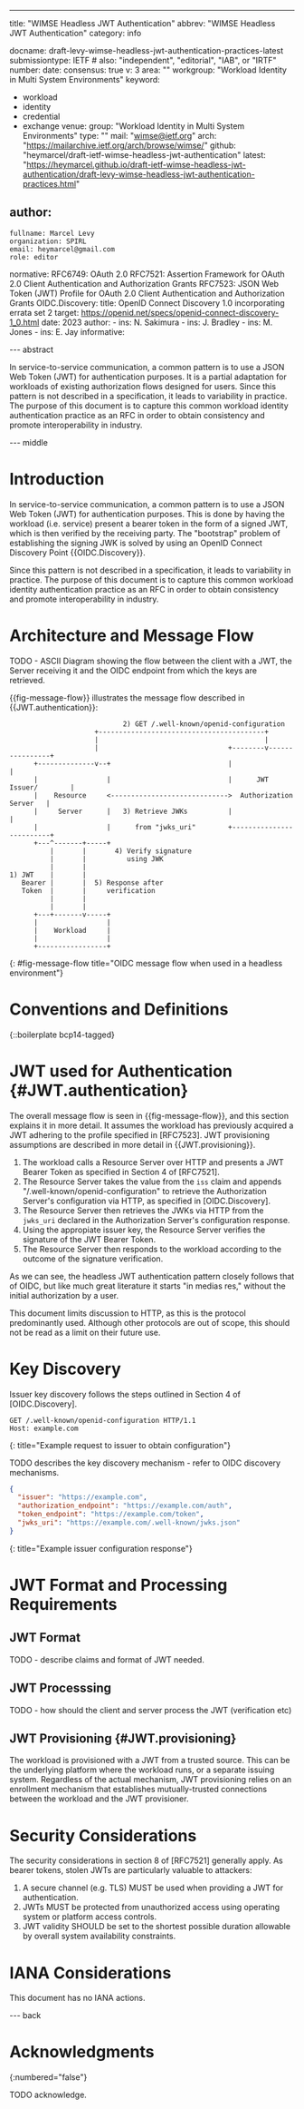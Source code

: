 ---
title: "WIMSE Headless JWT Authentication"
abbrev: "WIMSE Headless JWT Authentication"
category: info

docname: draft-levy-wimse-headless-jwt-authentication-practices-latest
submissiontype: IETF  # also: "independent", "editorial", "IAB", or "IRTF"
number:
date:
consensus: true
v: 3
area: ""
workgroup: "Workload Identity in Multi System Environments"
keyword:
 - workload
 - identity
 - credential
 - exchange
venue:
  group: "Workload Identity in Multi System Environments"
  type: ""
  mail: "wimse@ietf.org"
  arch: "https://mailarchive.ietf.org/arch/browse/wimse/"
  github: "heymarcel/draft-ietf-wimse-headless-jwt-authentication"
  latest: "https://heymarcel.github.io/draft-ietf-wimse-headless-jwt-authentication/draft-levy-wimse-headless-jwt-authentication-practices.html"

author:
 -
    fullname: Marcel Levy
    organization: SPIRL
    email: heymarcel@gmail.com
    role: editor

normative:
  RFC6749: OAuth 2.0
  RFC7521: Assertion Framework for OAuth 2.0 Client Authentication and Authorization Grants
  RFC7523: JSON Web Token (JWT) Profile for OAuth 2.0 Client Authentication and Authorization Grants
  OIDC.Discovery:
    title: OpenID Connect Discovery 1.0 incorporating errata set 2
    target: https://openid.net/specs/openid-connect-discovery-1_0.html
    date: 2023
    author:
      - ins: N. Sakimura
      - ins: J. Bradley
      - ins: M. Jones
      - ins: E. Jay
informative:

--- abstract

In service-to-service communication, a common pattern is to use a JSON Web Token
(JWT) for authentication purposes. It is a partial adaptation for workloads of
existing authorization flows designed for users. Since this pattern is not
described in a specification, it leads to variability in practice. The purpose
of this document is to capture this common workload identity authentication
practice as an RFC in order to obtain consistency and promote interoperability
in industry.

--- middle

# Introduction

In service-to-service communication, a common pattern is to use a JSON Web Token
(JWT) for authentication purposes. This is done by having the workload (i.e.
service) present a bearer token in the form of a signed JWT, which is then
verified by the receiving party. The "bootstrap" problem of establishing the
signing JWK is solved by using an OpenID Connect Discovery Point
{{OIDC.Discovery}}.

Since this pattern is not described in a specification, it leads to
variability in practice. The purpose of this document is to capture
this common workload identity authentication practice as an RFC in
order to obtain consistency and promote interoperability in industry.

# Architecture and Message Flow
TODO - ASCII Diagram showing the flow between the client with a JWT, the Server receiving it and the OIDC endpoint from which the keys are retrieved.

{{fig-message-flow}} illustrates the message flow described in {{JWT.authentication}}:

~~~ aasvg
                            2) GET /.well-known/openid-configuration
                     +-----------------------------------------+
                     |                                         |
                     |                                +--------v----------------+
      +--------------v--+                             |                         |
      |                 |                             |      JWT Issuer/        |
      |    Resource     <----------------------------->  Authorization Server   |
      |     Server      |   3) Retrieve JWKs          |                         |
      |                 |      from "jwks_uri"        +-------------------------+
      +---^-------+-----+
          |       |       4) Verify signature
          |       |          using JWK
          |       |
1) JWT    |       |
   Bearer |       |  5) Response after
   Token  |       |     verification
          |       |
          |       |
      +---+-------v-----+
      |                 |
      |    Workload     |
      |                 |
      +-----------------+
~~~
{: #fig-message-flow title="OIDC message flow when used in a headless environment"}

# Conventions and Definitions

{::boilerplate bcp14-tagged}

# JWT used for Authentication {#JWT.authentication}

The overall message flow is seen in {{fig-message-flow}}, and this section explains
it in more detail. It assumes the workload has previously acquired a JWT
adhering to the profile specified in [RFC7523]. JWT provisioning assumptions are
described in more detail in {{JWT.provisioning}}.

1. The workload calls a Resource Server over HTTP and presents a JWT Bearer
   Token as specified in Section 4 of [RFC7521].
2. The Resource Server takes the value from the `iss` claim and appends
   "/.well-known/openid-configuration" to retrieve the Authorization Server's
   configuration via HTTP, as specified in [OIDC.Discovery].
3. The Resource Server then retrieves the JWKs via HTTP from the `jwks_uri`
   declared in the Authorization Server's configuration response.
4. Using the appropiate issuer key, the Resource Server verifies the signature
   of the JWT Bearer Token.
5. The Resource Server then responds to the workload according to the outcome of the signature verification.

As we can see, the headless JWT authentication pattern closely follows that of
OIDC, but like much great literature it starts "in medias res," without the
initial authorization by a user.

This document limits discussion to HTTP, as this is the protocol predominantly
used. Although other protocols are out of scope, this should not be read as a
limit on their future use.

# Key Discovery


Issuer key discovery follows the steps outlined in Section 4 of [OIDC.Discovery].

~~~
GET /.well-known/openid-configuration HTTP/1.1
Host: example.com
~~~
{: title="Example request to issuer to obtain configuration"}

TODO describes the key discovery mechanism - refer to OIDC discovery mechanisms.

~~~ json
{
  "issuer": "https://example.com",
  "authorization_endpoint": "https://example.com/auth",
  "token_endpoint": "https://example.com/token",
  "jwks_uri": "https://example.com/.well-known/jwks.json"
}
~~~
{: title="Example issuer configuration response"}



# JWT Format and Processing Requirements

## JWT Format
TODO - describe claims and format of JWT needed.

## JWT Processsing
TODO - how should the client and server process the JWT (verification etc)

## JWT Provisioning {#JWT.provisioning}

The workload is provisioned with a JWT from a trusted source. This can be the
underlying platform where the workload runs, or a separate issuing system. Regardless of the actual mechanism,
JWT provisioning relies on an enrollment mechanism that establishes
mutually-trusted connections between the workload and the JWT provisioner.

# Security Considerations

The security considerations in section 8 of [RFC7521] generally apply. As bearer
tokens, stolen JWTs are particularly valuable to attackers:

1. A secure channel (e.g. TLS) MUST be used when providing a JWT for authentication.
2. JWTs MUST be protected from unauthorized access using operating system or platform access controls.
3. JWT validity SHOULD be set to the shortest possible duration allowable by overall system availability constraints.


# IANA Considerations

This document has no IANA actions.


--- back

# Acknowledgments
{:numbered="false"}

TODO acknowledge.
